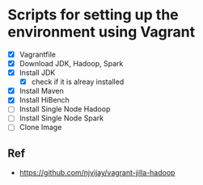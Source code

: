 # Scripts for setting up the environment using Vagrant

- [x] Vagrantfile
- [x] Download JDK, Hadoop, Spark
- [x] Install JDK
  - [x] check if it is alreay installed
- [x] Install Maven
- [x] Install HiBench
- [ ] Install Single Node Hadoop
- [ ] Install Single Node Spark
- [ ] Clone Image

## Ref

- https://github.com/njvijay/vagrant-jilla-hadoop